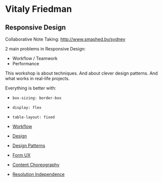 # Vitaly Friedman

## Responsive Design

Collaborative Note Taking: http://www.smashed.by/sydney

2 main problems in Responsive Design:

* Workflow / Teamwork
* Performance

This workshop is about techniques.
And about clever design patterns.
And what works in real-life projects.

Everything is better with:

* `box-sizing: border-box`
* `display: flex`
* `table-layout: fixed`

* [Workflow](WORKFLOW.md)
* [Design](DESIGN.md)
* [Design Patterns](DESIGN_PATTERNS.md)
* [Form UX](FORM_UX.md)
* [Content Choreography](CONTENT_CHROREOGRAPHY.md)
* [Resolution Independence](RESOLUTION_INDEPENDENC.md)
